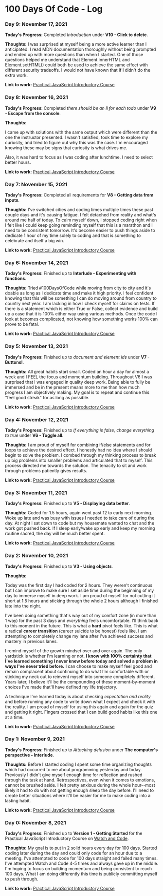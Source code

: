 # 100 Days Of Code - Log

### Day 9: November 17, 2021

**Today's Progress**: Completed *Introduction* under **V10 - Click to delete**.

**Thoughts:** I was surprised at myself being a more active learner than I anticipated. I read MDN documentation thoroughly without being prompted and ended up with more questions than when I started. One of those questions helped me understand that Element.innerHTML and Element.setHTML() could both be used to achieve the same effect with different security tradeoffs. I would not have known that if I didn't do the extra work.

**Link to work:** [Practical JavaScript Introductory Course](https://github.com/0xkheth/practical-javascript/commit/2a317525494fbb4d470d864a7dd625548b84d484)

### Day 8: November 16, 2021

**Today's Progress**: Completed *there should be an li for each todo* under **V9 - Escape from the console**.

**Thoughts:**

I came up with solutions with the same output which were different than the one the instructor presented. I wasn't satisfied, took time to explore my curiosity, and tried to figure out why this was the case. I'm encouraged knowing these may be signs that curiosity is what drives me.

Also, it was hard to focus as I was coding after lunchtime. I need to select better hours.

**Link to work:** [Practical JavaScript Introductory Course](https://github.com/0xkheth/practical-javascript/commit/f4d9684a29a327b215032a6949271cfce7084fbe)

### Day 7: November 15, 2021

**Today's Progress**: Completed all requirements for **V8 - Getting data from inputs**.

**Thoughts:** I've switched cities and coding times multiple times these past couple days and it's causing fatigue. I felt detached from reality and what's around me half of today. To calm myself down, I stopped coding right when I felt like I could keep going reminding myself that this is a marathon and I need to be consistent tomorrow. It's become easier to push things aside to dedicate 1 hour of my time solely to coding and that is something to celebrate and itself a big win.

**Link to work:** [Practical JavaScript Introductory Course](https://github.com/0xkheth/practical-javascript/commit/a0229af58a88211103c320239d06525d1ad5cc3b)

### Day 6: November 14, 2021

**Today's Progress**: Finished up to **Interlude - Experimenting with functions**.

**Thoughts:** Tried #100DaysOfCode while moving from city to city and it's doable as long as I dedicate time and make it high priority. I feel confident knowing that this will be something I can do moving around from country to country next year. I am lacking in how I check myself for claims on tests. If there is a statement which is either True or False, collect evidence and build up a case that it is 100% either way using various methods. Once the code I look at becomes complicated, not knowing how something works 100% can prove to be fatal.

**Link to work:** [Practical JavaScript Introductory Course](https://github.com/0xkheth/practical-javascript/commit/a118cd10837b868d9d5f91171163f582a17c0e8c)

### Day 5: November 13, 2021

**Today's Progress**: Finished up to *document and element ids* under **V7 - Buttons!**.

**Thoughts:** All great habits start small. Coded an hour a day for almost a week and I FEEL the focus and momentum building. Throughout V6 I was surprised that I was engaged in quality deep work. Being able to fully be immersed and be in the present means more to me than how much progress I am objectively making. My goal is to repeat and continue this "feel good streak" for as long as possible.

**Link to work:** [Practical JavaScript Introductory Course](https://github.com/0xkheth/practical-javascript/commit/528541374a5ff1bd3ae3512d044dbb3854bd76a0)

### Day 4: November 12, 2021

**Today's Progress**: Finished up to *If everything is false, change everything to true* under **V6 - Toggle all**.

**Thoughts:** I am proud of myself for combining if/else statements and for loops to achieve the desired effect. I honestly had no idea where I should begin to solve the problem. I combed through my thinking process to break up big problems into smaller problems and articulated that to myself. This process directed me towards the solution. The tenacity to sit and work through problems patiently gives results.

**Link to work:** [Practical JavaScript Introductory Course](https://github.com/0xkheth/practical-javascript/commit/528541374a5ff1bd3ae3512d044dbb3854bd76a0)

### Day 3: November 11, 2021

**Today's Progress**: Finished up to **V5 - Displaying data better**.

**Thoughts:** Coded for 1.5 hours, again went past 12 to early next morning. Woke up late and was busy with issues I needed to take care of during the day. At night I sat down to code but my housemate wanted to chat and the work got pushed back. If I sleep early/wake up early and keep my morning routine sacred, the day will be much better spent.

**Link to work:** [Practical JavaScript Introductory Course](https://github.com/0xkheth/practical-javascript/commit/165430608aeb979f793e1e5bb4f8db0cf06e2119)

### Day 2: November 10, 2021

**Today's Progress**: Finished up to **V3 - Using objects**.

**Thoughts:**

Today was the first day I had coded for 2 hours. They weren't continuous but I can improve to make sure I set aside time during the beginning of my day to immerse myself in deep work. I am proud of myself for not cutting it short at 1.5 hours and sticking through the whole 2 hours although I finished late into the night.

I've been doing something that's way out of my comfort zone (in more than 1 way) for the past 3 days and *everything* feels uncomfortable. I'll think back to this moment in the future. This is what a **hard** pivot feels like. This is what a radical **career transition** (career suicide to be honest) feels like. I am attempting to completely change my lane after I've achieved success and mastery in previous lanes.

I remind myself of the growth mindset over and over again. The only yardstick is whether I'm learning or not. **I know with 100% certainty that I've learned something I never knew before today and solved a problem in ways I've never tried before.** I can choose to make myself feel good and remain complacent about continuing to do what I'm comfortable with or sticking my neck out to reinvent myself into someone completely different. Years later, I believe it'll be the compounding of these  moment-by-moment choices I've made that'll have defined my life trajectory.

A technique I've learned today is about checking *expectation and reality* and before running any code to write down what I expect and check it with the reality. I am proud of myself for using this again and again for the quiz and getting it right. Fingers crossed that I can build good habits like this one at a time.

**Link to work:** [Practical JavaScript Introductory Course](https://github.com/0xkheth/practical-javascript/commit/dbff2543a51b13ebb0bfd986388f1a3935609825)

### Day 1: November 9, 2021

**Today's Progress**: Finished up to *Attacking delusion* under **The computer's perspective - Interlude**.

**Thoughts:** Before I started coding I spent some time organizing thoughts which had occurred to me about programming yesterday and today. Previously I didn't give myself enough time for reflection and rushed through the task at hand. Retrospectives, even when it comes to emotions, cannot be brushed aside. I felt pretty anxious during the whole hour--most likely it had to do with not getting enough sleep the day before. I'll need to create better situations where it'll be easier for me to make coding into a lasting habit.

**Link to work:** [Practical JavaScript Introductory Course](https://github.com/0xkheth/practical-javascript/commit/4a618eca1ca817db9ab465597ec0ef5ad354219f)

### Day 0: November 8, 2021

**Today's Progress**: Finished up to **Version 1 - Getting Started** for the Practical JavaScript Introductory Course on [Watch and Code](https://watchandcode.com/).

**Thoughts:** My goal is to put in 2 solid hours every day for 100 days. Started coding later during the day and could only code for an hour due to a meeting. I've attempted to code for 100 days straight and failed many times. I've attempted Watch and Code 4-5 times and always gave up in the middle. I'm hoping to focus on building momentum and being consistent to reach 100 days. What I am doing differently this time is publicly committing myself to push through.

**Link to work:** [Practical JavaScript Introductory Course](https://github.com/0xkheth/practical-javascript/commit/57e3905e9d7ecfbcd36f362565321a7fab1bfe1e)
